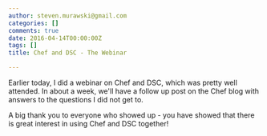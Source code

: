 ```yaml
---
author: steven.murawski@gmail.com
categories: []
comments: true
date: 2016-04-14T00:00:00Z
tags: []
title: Chef and DSC - The Webinar

---
```


Earlier today, I did a webinar on Chef and DSC, which was pretty well attended.  In about a week, we'll have a follow up post on the Chef blog with answers to the questions I did not get to.

A big thank you to everyone who showed up - you have showed that there is great interest in using Chef and DSC together!

<script type="text/javascript" src="https://www.brighttalk.com/clients/js/embed/embed.js"></script> <object class="BrightTALKEmbed" width="705" height="660">     <param name="player" value="channel_player"/>     <param name="domain" value="https://www.brighttalk.com"/>     <param name="channelid" value="11349"/>     <param name="communicationid" value="196441"/>     <param name="autoStart" value="false"/>     <param name="theme" value=""/> </object>